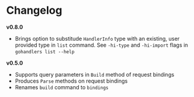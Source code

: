# Changelog

**v0.8.0**

- Brings option to substitude `HandlerInfo` type with an existing, user provided type in `list` command. See `-hi-type` and `-hi-import` flags in `gohandlers list --help`

**v0.5.0**

- Supports query parameters in `Build` method of request bindings
- Produces `Parse` methods on request bindings
- Renames `build` command to `bindings`
